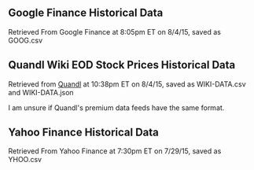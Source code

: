 ## Google Finance Historical Data

Retrieved From Google Finance at 8:05pm ET on 8/4/15, saved as GOOG.csv

## Quandl Wiki EOD Stock Prices Historical Data

Retrieved from [Quandl](https://www.quandl.com/data/WIKI/DATA-Tableau-Software-Inc-DATA-Prices-Dividends-Splits-and-Trading-Volume) at 10:38pm ET on 8/4/15, saved as WIKI-DATA.csv and WIKI-DATA.json

I am unsure if Quandl's premium data feeds have the same format.

## Yahoo Finance Historical Data

Retrieved From Yahoo Finance at 7:30pm ET on 7/29/15, saved as YHOO.csv
